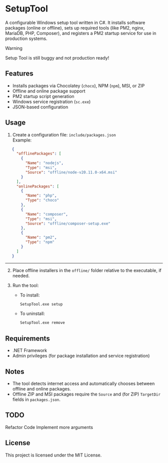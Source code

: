 # SetupTool

A configurable Windows setup tool written in C#. It installs software packages (online or offline), sets up required tools (like PM2, nginx, MariaDB, PHP, Composer), and registers a PM2 startup service for use in production systems.

>[!WARNING]
>Setup Tool is still buggy and not production ready!

## Features

- Installs packages via Chocolatey (`choco`), NPM (`npm`), MSI, or ZIP
- Offline and online package support
- PM2 startup script generation
- Windows service registration (`sc.exe`)
- JSON-based configuration

## Usage

1. Create a configuration file: `include/packages.json`  
   Example:

```json
   {
     "offlinePackages": [
       {
         "Name": "nodejs",
         "Type": "msi",
         "Source": "offline/node-v20.11.0-x64.msi"
       }
     ],
     "onlinePackages": [
       {
         "Name": "php",
         "Type": "choco"
       },
       {
         "Name": "composer",
         "Type": "msi",
         "Source": "offline/composer-setup.exe"
       },
       {
         "Name": "pm2",
         "Type": "npm"
       }
     ]
   }
```
---
2. Place offline installers in the `offline/` folder relative to the executable, if needed.

3. Run the tool:

   * To install:

     ```bash
     SetupTool.exe setup
     ```

   * To uninstall:

     ```bash
     SetupTool.exe remove
     ```

## Requirements

* .NET Framework
* Admin privileges (for package installation and service registration)

## Notes

* The tool detects internet access and automatically chooses between offline and online packages.
* Offline ZIP and MSI packages require the `Source` and (for ZIP) `TargetDir` fields in `packages.json`.

## TODO
  Refactor Code
  Implement more arguments

## License
This project is licensed under the MIT License.

